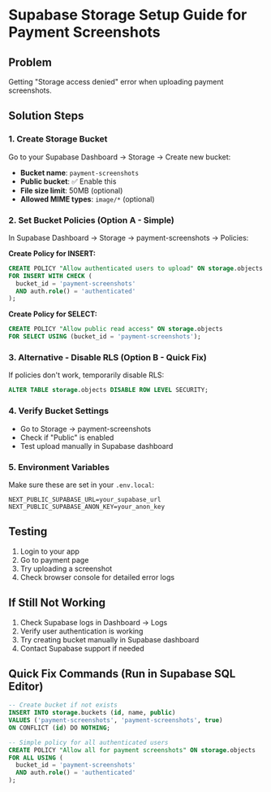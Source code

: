 # Supabase Storage Setup Guide for Payment Screenshots

## Problem
Getting "Storage access denied" error when uploading payment screenshots.

## Solution Steps

### 1. Create Storage Bucket
Go to your Supabase Dashboard → Storage → Create new bucket:
- **Bucket name**: `payment-screenshots`
- **Public bucket**: ✅ Enable this
- **File size limit**: 50MB (optional)
- **Allowed MIME types**: `image/*` (optional)

### 2. Set Bucket Policies (Option A - Simple)
In Supabase Dashboard → Storage → payment-screenshots → Policies:

**Create Policy for INSERT:**
```sql
CREATE POLICY "Allow authenticated users to upload" ON storage.objects
FOR INSERT WITH CHECK (
  bucket_id = 'payment-screenshots' 
  AND auth.role() = 'authenticated'
);
```

**Create Policy for SELECT:**
```sql
CREATE POLICY "Allow public read access" ON storage.objects
FOR SELECT USING (bucket_id = 'payment-screenshots');
```

### 3. Alternative - Disable RLS (Option B - Quick Fix)
If policies don't work, temporarily disable RLS:

```sql
ALTER TABLE storage.objects DISABLE ROW LEVEL SECURITY;
```

### 4. Verify Bucket Settings
- Go to Storage → payment-screenshots
- Check if "Public" is enabled
- Test upload manually in Supabase dashboard

### 5. Environment Variables
Make sure these are set in your `.env.local`:
```
NEXT_PUBLIC_SUPABASE_URL=your_supabase_url
NEXT_PUBLIC_SUPABASE_ANON_KEY=your_anon_key
```

## Testing
1. Login to your app
2. Go to payment page
3. Try uploading a screenshot
4. Check browser console for detailed error logs

## If Still Not Working
1. Check Supabase logs in Dashboard → Logs
2. Verify user authentication is working
3. Try creating bucket manually in Supabase dashboard
4. Contact Supabase support if needed

## Quick Fix Commands (Run in Supabase SQL Editor)
```sql
-- Create bucket if not exists
INSERT INTO storage.buckets (id, name, public)
VALUES ('payment-screenshots', 'payment-screenshots', true)
ON CONFLICT (id) DO NOTHING;

-- Simple policy for all authenticated users
CREATE POLICY "Allow all for payment screenshots" ON storage.objects
FOR ALL USING (
  bucket_id = 'payment-screenshots'
  AND auth.role() = 'authenticated'
);
```